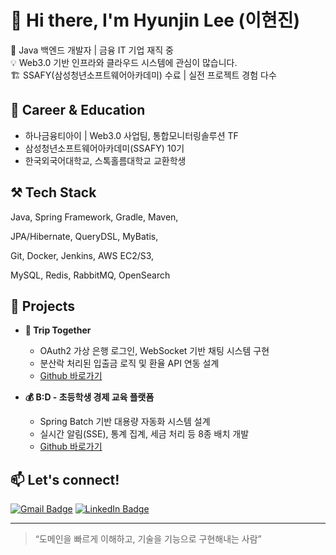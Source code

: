 # 👋 Hi there, I'm Hyunjin Lee (이현진)

🚀 Java 백엔드 개발자 | 금융 IT 기업 재직 중  
💡 Web3.0 기반 인프라와 클라우드 시스템에 관심이 많습니다.  
🏗 SSAFY(삼성청년소프트웨어아카데미) 수료 | 실전 프로젝트 경험 다수

## 💼 Career & Education
- 하나금융티아이 | Web3.0 사업팀, 통합모니터링솔루션 TF
- 삼성청년소프트웨어아카데미(SSAFY) 10기
- 한국외국어대학교, 스톡홀름대학교 교환학생

## ⚒️ Tech Stack
Java, Spring Framework, Gradle, Maven,

JPA/Hibernate, QueryDSL, MyBatis,

Git, Docker, Jenkins, AWS EC2/S3,

MySQL, Redis, RabbitMQ, OpenSearch

## 📌 Projects
- **🧳 Trip Together**
    - OAuth2 가상 은행 로그인, WebSocket 기반 채팅 시스템 구현
    - 분산락 처리된 입출금 로직 및 환율 API 연동 설계
    - [Github 바로가기](https://github.com/SSAFY-A309/Trip-Together?tab=readme-ov-file)

- **💰 B:D - 초등학생 경제 교육 플랫폼**
    - Spring Batch 기반 대용량 자동화 시스템 설계
    - 실시간 알림(SSE), 통계 집계, 세금 처리 등 8종 배치 개발
    - [Github 바로가기](https://github.com/MJBae327/B-D?tab=readme-ov-file)

## 📫 Let's connect!
[![Gmail Badge](https://img.shields.io/badge/-your_email_here@gmail.com-c14438?style=flat&logo=Gmail&logoColor=white)](mailto:hgene0929@gmail.com)
[![LinkedIn Badge](https://img.shields.io/badge/-LinkedIn_Profile-blue?style=flat&logo=Linkedin&logoColor=white)](https://www.linkedin.com/in/hyeonjin-lee-775027262/)

---

> “도메인을 빠르게 이해하고, 기술을 기능으로 구현해내는 사람”

